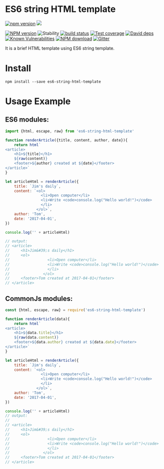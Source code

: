 # ES6 string HTML template

[![npm version](https://img.shields.io/npm/v/es6-string-html-template.svg)](https://www.npmjs.com/package/es6-string-html-template)
[![](https://travis-ci.org/Clarence-pan/node-es6-string-html-template.svg?branch=master)](https://travis-ci.org/Clarence-pan/node-es6-string-html-template)


[![NPM version][npm-image]][npm-url]
![Stability][stability]
[![build status][travis-image]][travis-url]
[![Test coverage][codecov-image]][codecov-url]
[![David deps][david-image]][david-url]
[![Known Vulnerabilities][snyk-image]][snyk-url]
[![NPM download][download-image]][download-url]
[![Gitter][gitter-image]][gitter-url]

[npm-image]: https://img.shields.io/npm/v/es6-string-html-template.svg?style=flat-square
[npm-url]: https://npmjs.org/package/es6-string-html-template
[stability]: https://img.shields.io/badge/stability-stable-brightgreen.svg
[travis-image]: https://img.shields.io/travis/Clarence-pan/node-es6-string-html-template.svg?style=flat-square
[travis-url]: https://travis-ci.org/Clarence-pan/node-es6-string-html-template
[codecov-image]: https://codecov.io/gh/Clarence-pan/node-es6-string-html-template/branch/master/graph/badge.svg
[codecov-url]: https://codecov.io/gh/Clarence-pan/node-es6-string-html-template
[david-image]: https://img.shields.io/david/Clarence-pan/node-es6-string-html-template.svg?style=flat-square
[david-url]: https://david-dm.org/Clarence-pan/node-es6-string-html-template
[snyk-image]: https://snyk.io/test/npm/es6-string-html-template/badge.svg?style=flat-square
[snyk-url]: https://snyk.io/test/npm/es6-string-html-template
[download-image]: https://img.shields.io/npm/dm/es6-string-html-template.svg?style=flat-square
[download-url]: https://npmjs.org/package/es6-string-html-template
[gitter-image]: https://img.shields.io/gitter/room/Clarence-pan/node-es6-string-html-template.svg?style=flat-square
[gitter-url]: https://gitter.im/Clarence-pan/node-es6-string-html-template


It is a brief HTML template using ES6 string template.

# Install

```
npm install --save es6-string-html-template
```

# Usage Example

## ES6 modules:

```js
import {html, escape, raw} from 'es6-string-html-template'

function renderArticle({title, content, author, date}){
    return html`
<article>
    <h1>${title}</h1>
    ${raw(content)}
    <footer>${author} created at ${date}</footer>
</article>`
}

let articleHtml = renderArticle({
    title: `Jim's daily`,
    content: `<ol>
                <li>Open computer</li>
                <li>Write <code>console.log("Hello world!")</code>
                </li>
              </ol>`,
    author: 'Tom',
    date: '2017-04-01',
})

console.log('' + articleHtml)

// output:
// <article>
//     <h1>Jim&#39;s daily</h1>
//     <ol>
//                 <li>Open computer</li>
//                 <li>Write <code>console.log("Hello world!")</code>
//                 </li>
//               </ol>
//     <footer>Tom created at 2017-04-01</footer>
// </article>

```

## CommonJs modules:

```js
const {html, escape, raw} = require('es6-string-html-template')

function renderArticle(data){
    return html`
<article>
    <h1>${data.title}</h1>
    ${raw(data.content)}
    <footer>${data.author} created at ${data.date}</footer>
</article>`
}

let articleHtml = renderArticle({
    title: `Jim's daily`,
    content: `<ol>
                <li>Open computer</li>
                <li>Write <code>console.log("Hello world!")</code>
                </li>
              </ol>`,
    author: 'Tom',
    date: '2017-04-01',
})

console.log('' + articleHtml)
// output:
//
// <article>
//     <h1>Jim&#39;s daily</h1>
//     <ol>
//                 <li>Open computer</li>
//                 <li>Write <code>console.log("Hello world!")</code>
//                 </li>
//               </ol>
//     <footer>Tom created at 2017-04-01</footer>
// </article>
```